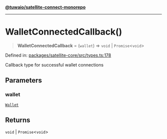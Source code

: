 [**@tuwaio/satellite-connect-monorepo**](../../../README.md)

***

# WalletConnectedCallback()

> **WalletConnectedCallback** = (`wallet`) => `void` \| `Promise`\<`void`\>

Defined in: [packages/satellite-core/src/types.ts:178](https://github.com/TuwaIO/satellite-connect/blob/49b38ffcdc75724c7917425f1ae5bfff12102201/packages/satellite-core/src/types.ts#L178)

Callback type for successful wallet connections

## Parameters

### wallet

[`Wallet`](Wallet.md)

## Returns

`void` \| `Promise`\<`void`\>

